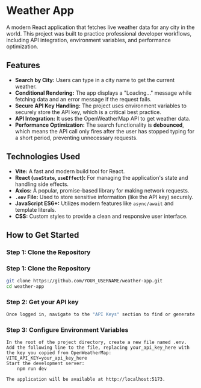 # Weather App

A modern React application that fetches live weather data for any city in the world. This project was built to practice professional developer workflows, including API integration, environment variables, and performance optimization.

## Features

- **Search by City:** Users can type in a city name to get the current weather.
- **Conditional Rendering:** The app displays a "Loading..." message while fetching data and an error message if the request fails.
- **Secure API Key Handling:** The project uses environment variables to securely store the API key, which is a critical best practice.
- **API Integration:** It uses the OpenWeatherMap API to get weather data.
- **Performance Optimization:** The search functionality is **debounced**, which means the API call only fires after the user has stopped typing for a short period, preventing unnecessary requests.

## Technologies Used

- **Vite:** A fast and modern build tool for React.
- **React (`useState`, `useEffect`):** For managing the application's state and handling side effects.
- **Axios:** A popular, promise-based library for making network requests.
- **`.env` File:** Used to store sensitive information (like the API key) securely.
- **JavaScript ES6+:** Utilizes modern features like `async/await` and template literals.
- **CSS:** Custom styles to provide a clean and responsive user interface.

## How to Get Started

### Step 1: Clone the Repository

### Step 1: Clone the Repository

```bash
git clone https://github.com/YOUR_USERNAME/weather-app.git
cd weather-app
```

### Step 2: Get your API key

```Go to https://openweathermap.org/ and sign up for a free account.
Once logged in, navigate to the "API Keys" section to find or generate your key.
```

### Step 3: Configure Environment Variables

```
In the root of the project directory, create a new file named .env.
Add the following line to the file, replacing your_api_key_here with the key you copied from OpenWeatherMap:
VITE_API_KEY=your_api_key_here
Start the development server:
    npm run dev

The application will be available at http://localhost:5173.
```
